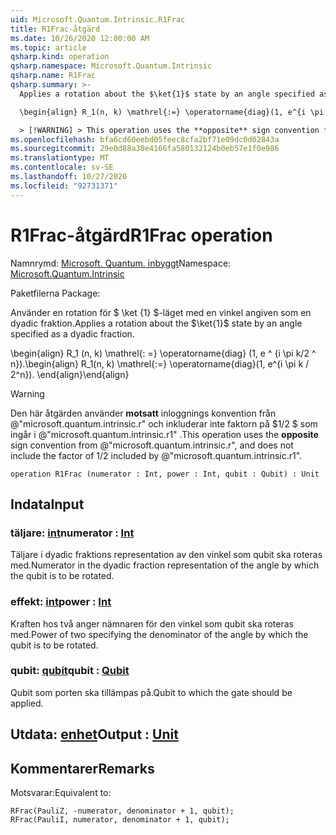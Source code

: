 ```yaml
---
uid: Microsoft.Quantum.Intrinsic.R1Frac
title: R1Frac-åtgärd
ms.date: 10/26/2020 12:00:00 AM
ms.topic: article
qsharp.kind: operation
qsharp.namespace: Microsoft.Quantum.Intrinsic
qsharp.name: R1Frac
qsharp.summary: >-
  Applies a rotation about the $\ket{1}$ state by an angle specified as a dyadic fraction.

  \begin{align} R_1(n, k) \mathrel{:=} \operatorname{diag}(1, e^{i \pi k / 2^n}). \end{align}

  > [!WARNING] > This operation uses the **opposite** sign convention from > @"microsoft.quantum.intrinsic.r", and does not include the > factor of $1/ 2$ included by @"microsoft.quantum.intrinsic.r1".
ms.openlocfilehash: bfa6cd60eebd05feec8cfa2bf71e09dc0d02843a
ms.sourcegitcommit: 29e0d88a30e4166fa580132124b0eb57e1f0e986
ms.translationtype: MT
ms.contentlocale: sv-SE
ms.lasthandoff: 10/27/2020
ms.locfileid: "92731371"
---
```

# <a name="r1frac-operation"></a><span data-ttu-id="e89a1-102">R1Frac-åtgärd</span><span class="sxs-lookup"><span data-stu-id="e89a1-102">R1Frac operation</span></span>

<span data-ttu-id="e89a1-103">Namnrymd: [Microsoft. Quantum. inbyggt](xref:Microsoft.Quantum.Intrinsic)</span><span class="sxs-lookup"><span data-stu-id="e89a1-103">Namespace: [Microsoft.Quantum.Intrinsic](xref:Microsoft.Quantum.Intrinsic)</span></span>

<span data-ttu-id="e89a1-104">Paketfilerna [](https://nuget.org/packages/)</span><span class="sxs-lookup"><span data-stu-id="e89a1-104">Package: [](https://nuget.org/packages/)</span></span>


<span data-ttu-id="e89a1-105">Använder en rotation för $ \ket {1} $-läget med en vinkel angiven som en dyadic fraktion.</span><span class="sxs-lookup"><span data-stu-id="e89a1-105">Applies a rotation about the $\ket{1}$ state by an angle specified as a dyadic fraction.</span></span>

<span data-ttu-id="e89a1-106">\begin{align} R_1 (n, k) \mathrel{: =} \operatorname{diag} (1, e ^ {i \pi k/2 ^ n}).</span><span class="sxs-lookup"><span data-stu-id="e89a1-106">\begin{align} R_1(n, k) \mathrel{:=} \operatorname{diag}(1, e^{i \pi k / 2^n}).</span></span>
<span data-ttu-id="e89a1-107">\end{align}</span><span class="sxs-lookup"><span data-stu-id="e89a1-107">\end{align}</span></span>

> [!WARNING]
> <span data-ttu-id="e89a1-108">Den här åtgärden använder **motsatt** inloggnings konvention från @"microsoft.quantum.intrinsic.r" och inkluderar inte faktorn på $1/2 $ som ingår i @"microsoft.quantum.intrinsic.r1" .</span><span class="sxs-lookup"><span data-stu-id="e89a1-108">This operation uses the **opposite** sign convention from @"microsoft.quantum.intrinsic.r", and does not include the factor of $1/ 2$ included by @"microsoft.quantum.intrinsic.r1".</span></span>

```qsharp
operation R1Frac (numerator : Int, power : Int, qubit : Qubit) : Unit
```


## <a name="input"></a><span data-ttu-id="e89a1-109">Indata</span><span class="sxs-lookup"><span data-stu-id="e89a1-109">Input</span></span>

### <a name="numerator--int"></a><span data-ttu-id="e89a1-110">täljare: [int](xref:microsoft.quantum.lang-ref.int)</span><span class="sxs-lookup"><span data-stu-id="e89a1-110">numerator : [Int](xref:microsoft.quantum.lang-ref.int)</span></span>

<span data-ttu-id="e89a1-111">Täljare i dyadic fraktions representation av den vinkel som qubit ska roteras med.</span><span class="sxs-lookup"><span data-stu-id="e89a1-111">Numerator in the dyadic fraction representation of the angle by which the qubit is to be rotated.</span></span>


### <a name="power--int"></a><span data-ttu-id="e89a1-112">effekt: [int](xref:microsoft.quantum.lang-ref.int)</span><span class="sxs-lookup"><span data-stu-id="e89a1-112">power : [Int](xref:microsoft.quantum.lang-ref.int)</span></span>

<span data-ttu-id="e89a1-113">Kraften hos två anger nämnaren för den vinkel som qubit ska roteras med.</span><span class="sxs-lookup"><span data-stu-id="e89a1-113">Power of two specifying the denominator of the angle by which the qubit is to be rotated.</span></span>


### <a name="qubit--qubit"></a><span data-ttu-id="e89a1-114">qubit: [qubit](xref:microsoft.quantum.lang-ref.qubit)</span><span class="sxs-lookup"><span data-stu-id="e89a1-114">qubit : [Qubit](xref:microsoft.quantum.lang-ref.qubit)</span></span>

<span data-ttu-id="e89a1-115">Qubit som porten ska tillämpas på.</span><span class="sxs-lookup"><span data-stu-id="e89a1-115">Qubit to which the gate should be applied.</span></span>



## <a name="output--unit"></a><span data-ttu-id="e89a1-116">Utdata: [enhet](xref:microsoft.quantum.lang-ref.unit)</span><span class="sxs-lookup"><span data-stu-id="e89a1-116">Output : [Unit](xref:microsoft.quantum.lang-ref.unit)</span></span>



## <a name="remarks"></a><span data-ttu-id="e89a1-117">Kommentarer</span><span class="sxs-lookup"><span data-stu-id="e89a1-117">Remarks</span></span>

<span data-ttu-id="e89a1-118">Motsvarar:</span><span class="sxs-lookup"><span data-stu-id="e89a1-118">Equivalent to:</span></span>

```qsharp
RFrac(PauliZ, -numerator, denominator + 1, qubit);
RFrac(PauliI, numerator, denominator + 1, qubit);
```